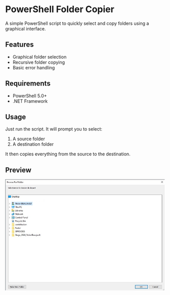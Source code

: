 # PowerShell Folder Copier

A simple PowerShell script to quickly select and copy folders using a graphical interface.

## Features

- Graphical folder selection
- Recursive folder copying
- Basic error handling

## Requirements

- PowerShell 5.0+
- .NET Framework

## Usage

Just run the script. It will prompt you to select:
1. A source folder
2. A destination folder

It then copies everything from the source to the destination.

## Preview

![Folder Selection Dialog](in.jpg)
